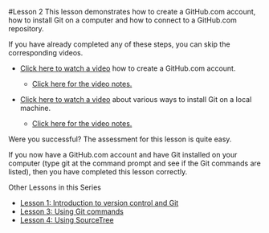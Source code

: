 #Lesson 2
This lesson demonstrates how to create a GitHub.com account, how to install Git on a computer and how to connect to a GitHub.com repository.

If you have already completed any of these steps, you can skip the corresponding videos.

* [Click here to watch a video](https://youtu.be/adhED60cg8k "Video about creating a GitHub.com account") how to create a GitHub.com account.
  * [Click here for the video notes.](https://github.com/live-and-learn/git-learning/tree/master/lesson-2/notes-lesson-2-create-github-account.md "Notes for video about creating a GitHub.com account")

* [Click here to watch a video](https://youtu.be/ZTTUWlv7uaE "Video about installing Git") about various ways to install Git on a local machine.
  * [Click here for the video notes.](https://github.com/live-and-learn/git-learning/tree/master/lesson-2/notes-lesson-2-install-git.md "Notes for video about installing Git")


Were you successful?
The assessment for this lesson is quite easy.

If you now have a GitHub.com account and have Git installed on your computer (type git at the command prompt and see if the Git commands are listed), then you have completed this lesson correctly.



Other Lessons in this Series
* [Lesson 1: Introduction to version control and Git](https://github.com/live-and-learn/git-learning/tree/master/lesson-1 "Lesson 1 about version control and an introduction to Git.")
* [Lesson 3: Using Git commands](https://github.com/live-and-learn/git-learning/tree/master/lesson-3 "Lesson 3 about using Git commands.")
* [Lesson 4: Using SourceTree](https://github.com/live-and-learn/git-learning/tree/master/lesson-4 "Lesson 1 about using SourceTree.")
